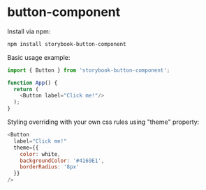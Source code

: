 # button-component
Install via npm: 
```bash
npm install storybook-button-component
```
Basic usage example: 
```js
import { Button } from 'storybook-button-component';

function App() {
  return (
    <Button label="Click me!"/>
  );
}
```
Styling overriding with your own css rules using "theme" property: 
```js
<Button
  label="Click me!"
  theme={{
    color: white,
    backgroundColor: '#4169E1',
    borderRadius: '8px'
  }}
/>
```
